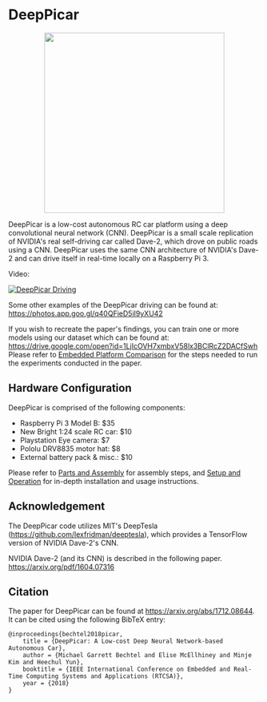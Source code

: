 # DeepPicar

<p align="center"><img src="https://github.com/mbechtel2/DeepPicar-v2/blob/master/images/DeepPicar.jpg" width="360" height="360"/></p>

DeepPicar is a low-cost autonomous RC car platform using a deep
convolutional neural network (CNN). DeepPicar is a small scale replication
of NVIDIA's real self-driving car called Dave-2, which drove on public
roads using a CNN. DeepPicar uses the same CNN architecture of NVIDIA's
Dave-2 and can drive itself in real-time locally on a Raspberry Pi 3.

Video:

[![DeepPicar Driving](http://img.youtube.com/vi/SrS5iQV2Pfo/0.jpg)](http://www.youtube.com/watch?v=SrS5iQV2Pfo "DeepPicar_Video")

Some other examples of the DeepPicar driving can be found at: https://photos.app.goo.gl/q40QFieD5iI9yXU42

If you wish to recreate the paper's findings, you can train one or more models using our dataset which can be found at:
https://drive.google.com/open?id=1LjIcOVH7xmbxV58lx3BClRcZ2DACfSwh
Please refer to [Embedded Platform Comparison](https://github.com/mbechtel2/DeepPicar-v2/wiki/Embedded-Platform-Evaluation) for the steps needed to run the experiments conducted in the paper.

## Hardware Configuration
DeepPicar is comprised of the following components:

* Raspberry Pi 3 Model B: $35
* New Bright 1:24 scale RC car: $10
* Playstation Eye camera: $7
* Pololu DRV8835 motor hat: $8
* External battery pack & misc.: $10

Please refer to [Parts and Assembly](https://github.com/mbechtel2/DeepPicar-v2/wiki/Parts-and-Assembly) for assembly steps,
and [Setup and Operation](https://github.com/mbechtel2/DeepPicar-v2/wiki/Setup-and-Operation) for in-depth installation
and usage instructions.

## Acknowledgement
The DeepPicar code utilizes MIT's DeepTesla (https://github.com/lexfridman/deeptesla), which provides a TensorFlow version of NVIDIA Dave-2's CNN.

NVIDIA Dave-2 (and its CNN) is described in the following paper.
https://arxiv.org/pdf/1604.07316

## Citation
The paper for DeepPicar can be found at https://arxiv.org/abs/1712.08644. It can be cited using the following BibTeX entry:

	@inproceedings{bechtel2018picar,
		title = {DeepPicar: A Low-cost Deep Neural Network-based Autonomous Car},    
		author = {Michael Garrett Bechtel and Elise McEllhiney and Minje Kim and Heechul Yun},
		booktitle = {IEEE International Conference on Embedded and Real-Time Computing Systems and Applications (RTCSA)},
		year = {2018}
	}
